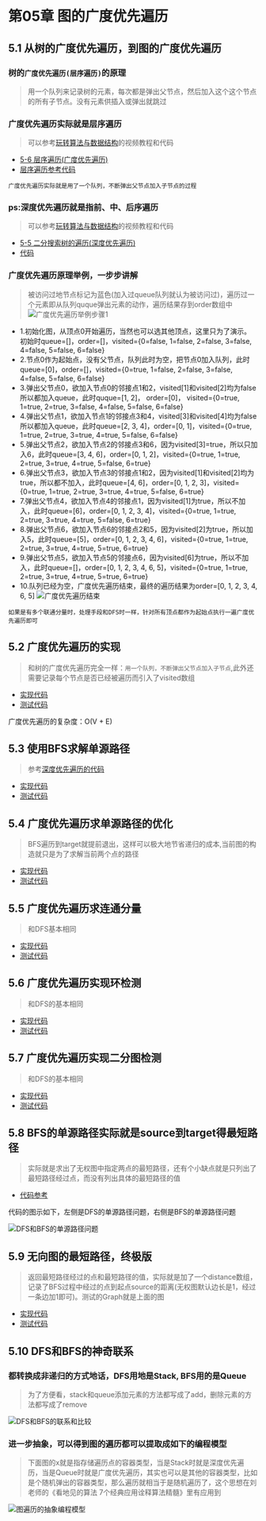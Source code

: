# 第05章 图的广度优先遍历

## 5.1 从树的广度优先遍历，到图的广度优先遍历

### 树的`广度优先遍历(层序遍历)`的原理
> 用一个队列来记录树的元素，每次都是弹出父节点，然后加入这个这个节点的所有子节点。没有元素供插入或弹出就跳过

### 广度优先遍历实际就是层序遍历
> 可以参考[玩转算法与数据结构](https://coding.imooc.com/learn/list/71.html)的视频教程和代码

+ [5-6 层序遍历(广度优先遍历)](https://coding.imooc.com/lesson/71.html#mid=1510)
+ [层序遍历参考代码](../Part1Basic/JAVA/src/main/java/Chapter5BinarySearchTree/Section5TraverseSection6LevelOrder/BST.java#L149)

`广度优先遍历实际就是用了一个队列，不断弹出父节点加入子节点的过程`

### ps:深度优先遍历就是指前、中、后序遍历

> 可以参考[玩转算法与数据结构](https://coding.imooc.com/learn/list/71.html)的视频教程和代码

+ [5-5 二分搜索树的遍历(深度优先遍历)](https://coding.imooc.com/lesson/71.html#mid=1509)
+ [代码](../Part1Basic/JAVA/src/main/java/Chapter5BinarySearchTree/Section5TraverseSection6LevelOrder/BST.java#L149)

### 广度优先遍历原理举例，一步步讲解
> 被访问过地节点标记为蓝色(加入过queue队列就认为被访问过)，遍历过一个元素即从队列quque弹出元素的动作，遍历结果存到order数组中
> ![广度优先遍历举例步骤1](https://img.mukewang.com/szimg/5df6e1bc0001da8717281080.jpg)
+ 1.初始化图，从顶点0开始遍历，当然也可以选其他顶点，这里只为了演示。初始时queue=[]，order=[]，visited={0=false, 1=false, 2=false, 3=false, 4=false, 5=false, 6=false}
+ 2.节点0作为起始点，没有父节点，队列此时为空，把节点0加入队列，此时queue=[0]，order=[]，visited={0=true, 1=false, 2=false, 3=false, 4=false, 5=false, 6=false}
+ 3.弹出父节点0，欲加入节点0的邻接点1和2，visited[1]和visited[2]均为false所以都加入queue，此时quque=[1, 2]，   order=[0]，   visited={0=true, 1=true, 2=true, 3=false, 4=false, 5=false, 6=false}
+ 4.弹出父节点1，欲加入节点1的邻接点3和4，visited[3]和visited[4]均为false所以都加入queue，此时queue=[2, 3, 4]，order=[0, 1]，visited={0=true, 1=true, 2=true, 3=true,  4=true,  5=false, 6=false}
+ 5.弹出父节点2，欲加入节点2的邻接点3和6，因为visited[3]=true，所以只加入6，此时queue=[3, 4, 6]，order=[0, 1, 2]，visited={0=true, 1=true, 2=true, 3=true, 4=true, 5=false, 6=true}
+ 6.弹出父节点3，欲加入节点3的邻接点1和2，因为visited[1]和visited[2]均为true，所以都不加入，此时queue=[4, 6]，order=[0, 1, 2, 3]，visited={0=true, 1=true, 2=true, 3=true, 4=true, 5=false, 6=true}
+ 7.弹出父节点4，欲加入节点4的邻接点1，因为visited[1]为true，所以不加入，此时queue=[6]，order=[0, 1, 2, 3, 4]，visited={0=true, 1=true, 2=true, 3=true, 4=true, 5=false, 6=true}
+ 8.弹出父节点6，欲加入节点6的邻接点2和5，因为visited[2]为true，所以加入5，此时queue=[5]，order=[0, 1, 2, 3, 4, 6]，visited={0=true, 1=true, 2=true, 3=true, 4=true, 5=true, 6=true}
+ 9.弹出父节点5，欲加入节点5的邻接点6，因为visited[6]为true，所以不加入，此时queue=[]，order=[0, 1, 2, 3, 4, 6, 5]，visited={0=true, 1=true, 2=true, 3=true, 4=true, 5=true, 6=true}
+ 10.队列已经为空，广度优先遍历结束，最终的遍历结果为order=[0, 1, 2, 3, 4, 6, 5]
![广度优先遍历结束](https://img.mukewang.com/szimg/5df6ef490001f96c17281080.jpg)

`如果是有多个联通分量时，处理手段和DFS时一样，针对所有顶点都作为起始点执行一遍广度优先遍历即可`

## 5.2 广度优先遍历的实现
> 和树的广度优先遍历完全一样：`用一个队列，不断弹出父节点加入子节点`,此外还需要记录每个节点是否已经被遍历而引入了visited数组

+ [实现代码](src/main/java/Chapter05BreadthFirstTraversal/Section2GraphBFS/GraphBFS.java#L41)
+ [测试代码](src/main/java/Chapter05BreadthFirstTraversal/Section2GraphBFS/Main.java)

广度优先遍历的复杂度：O(V + E)

## 5.3 使用BFS求解单源路径

> 参考[深度优先遍历的代码](src/main/java/Chapter04DFSInAction/Section4To5SingleSourcePath)

+ [实现代码](src/main/java/Chapter05BreadthFirstTraversal/Section3GraphBFSSingleSourcePath/GraphBFSSingleSourcePath.java)
+ [测试代码](src/main/java/Chapter05BreadthFirstTraversal/Section3GraphBFSSingleSourcePath/Main.java)


## 5.4 广度优先遍历求单源路径的优化

> BFS遍历到target就提前退出，这样可以极大地节省递归的成本,当前图的构造就只是为了求解当前两个点的路径

+ [实现代码](src/main/java/Chapter05BreadthFirstTraversal/Section4GraphBFSSingleSourcePathOptimize/GraphBFSSingleSourcePathOptimize.java)
+ [测试代码](src/main/java/Chapter05BreadthFirstTraversal/Section4GraphBFSSingleSourcePathOptimize/Main.java)

## 5.5 广度优先遍历求连通分量

> 和DFS基本相同

+ [实现代码](src/main/java/Chapter05BreadthFirstTraversal/Section5GraphBFSConnectedComponents/GraphBFSConnectedComponents.java)
+ [测试代码](src/main/java/Chapter05BreadthFirstTraversal/Section5GraphBFSConnectedComponents/Main.java)

## 5.6 广度优先遍历实现环检测

> 和DFS的基本相同

+ [实现代码](src/main/java/Chapter05BreadthFirstTraversal/Section6GraphBFSCycleDetect/GraphBFSCycleDetect.java)
+ [测试代码](src/main/java/Chapter05BreadthFirstTraversal/Section6GraphBFSCycleDetect/Main.java)

## 5.7 广度优先遍历实现二分图检测

> 和DFS的基本相同

+ [实现代码](src/main/java/Chapter05BreadthFirstTraversal/Section7BiPartitionDetect/GraphBFSBiPartitionDetect.java)
+ [测试代码](src/main/java/Chapter05BreadthFirstTraversal/Section7BiPartitionDetect/Main.java)

## 5.8 BFS的单源路径实际就是source到target得最短路径

> 实际就是求出了无权图中指定两点的最短路径，还有个小缺点就是只列出了最短路径经过点，而没有列出具体的最短路径的值

+ [代码参考](src/main/java/Chapter05BreadthFirstTraversal/Section8And9ShortestPath/SingleSourcePathTest.java)

代码的图示如下，左侧是DFS的单源路径问题，右侧是BFS的单源路径问题

![DFS和BFS的单源路径问题](images/DFS和BFS的单源路径问题.jpg)

## 5.9 无向图的最短路径，终极版

> 返回最短路径经过的点和最短路径的值，实际就是加了一个distance数组，记录了BFS过程中经过的点到起点source的距离(无权图默认边长是1，经过一条边加1即可)。测试的Graph就是上面的图

+ [实现代码](src/main/java/Chapter05BreadthFirstTraversal/Section8And9ShortestPath/GraphBFSUnweightedGraphShortestPath.java)
+ [测试代码](src/main/java/Chapter05BreadthFirstTraversal/Section8And9ShortestPath/Main.java)

## 5.10 DFS和BFS的神奇联系

### 都转换成非递归的方式地话，DFS用地是Stack, BFS用的是Queue

> 为了方便看，stack和queue添加元素的方法都写成了add，删除元素的方法都写成了remove

![DFS和BFS的联系和比较](images/DFS和BFS的联系和比较.jpg)

### 进一步抽象，可以得到图的遍历都可以提取成如下的编程模型

> 下面图的x就是指存储遍历点的容器类型，当是Stack时就是深度优先遍历，当是Queue时就是广度优先遍历，其实也可以是其他的容器类型，比如是个随机弹出的容器类型，那么遍历就相当于是随机遍历了，这个思想在刘老师的《看地见的算法 7个经典应用诠释算法精髓》里有应用到

![图遍历的抽象编程模型](images/图遍历的抽象编程模型.jpg)